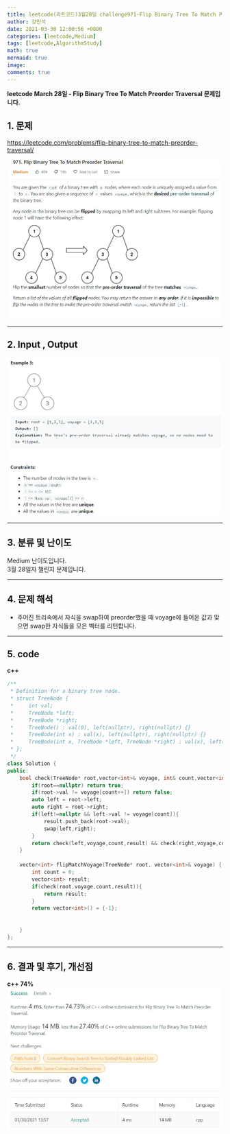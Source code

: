 ```yaml
---
title: leetcode(리트코드)3월28일 challenge971-Flip Binary Tree To Match Preorder Traversal
author: 강민석
date: 2021-03-30 12:00:56 +0800
categories: [leetcode,Medium]
tags: [leetcode,AlgorithmStudy]
math: true
mermaid: true
image: 
comments: true
---
```


**leetcode March 28일 - Flip Binary Tree To Match Preorder Traversal 문제입니다.**

## 1. 문제
<https://leetcode.com/problems/flip-binary-tree-to-match-preorder-traversal/>  

![](/assets/img/sample/leetcode/971/Problem.JPG)  

-----  

## 2. Input , Output

![](/assets/img/sample/leetcode/971/input.JPG)  


-----  

## 3. 분류 및 난이도

Medium 난이도입니다.  
3월 28일자 챌린지 문제입니다. 

-----  

## 4. 문제 해석

- 주어진 트리속에서 자식을 swap하여 preorder했을 때 voyage에 들어온 값과 맞으면 swap한 자식들을 모은 벡터를 리턴합니다.




-----  

## 5. code


**c++**

```c++
/**
 * Definition for a binary tree node.
 * struct TreeNode {
 *     int val;
 *     TreeNode *left;
 *     TreeNode *right;
 *     TreeNode() : val(0), left(nullptr), right(nullptr) {}
 *     TreeNode(int x) : val(x), left(nullptr), right(nullptr) {}
 *     TreeNode(int x, TreeNode *left, TreeNode *right) : val(x), left(left), right(right) {}
 * };
 */
class Solution {
public:
    bool check(TreeNode* root,vector<int>& voyage, int& count,vector<int>& result){
        if(root==nullptr) return true;
        if(root->val != voyage[count++]) return false;
        auto left = root->left;
        auto right = root->right;
        if(left!=nullptr && left->val != voyage[count]){
            result.push_back(root->val);
            swap(left,right);
        }
        return check(left,voyage,count,result) && check(right,voyage,count,result);
    }
    
    vector<int> flipMatchVoyage(TreeNode* root, vector<int>& voyage) {
        int count = 0;
        vector<int> result;
        if(check(root,voyage,count,result)){
            return result;
        }
        return vector<int>() = {-1};
            
        
    }
};

```


-----

## 6. 결과 및 후기, 개선점

**c++ 74%**
![](/assets/img/sample/leetcode/971/result.JPG)  

